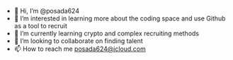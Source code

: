 - 👋 Hi, I’m @posada624
- 👀 I’m interested in learning more about the coding space and use Github as a tool to recruit
- 🌱 I’m currently learning crypto and complex recruiting methods 
- 💞️ I’m looking to collaborate on finding talent 
- 📫 How to reach me posada624@icloud.com

<!---
posada624/posada624 is a ✨ special ✨ repository because its `README.md` (this file) appears on your GitHub profile.
You can click the Preview link to take a look at your changes.
--->
